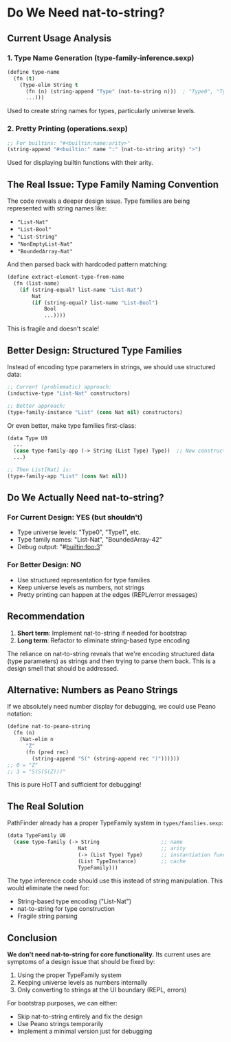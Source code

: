 # Do We Need nat-to-string?

## Current Usage Analysis

### 1. Type Name Generation (type-family-inference.sexp)
```lisp
(define type-name
  (fn (t)
    (Type-elim String t
      (fn (n) (string-append "Type" (nat-to-string n)))  ; "Type0", "Type1", etc.
      ...)))
```

Used to create string names for types, particularly universe levels.

### 2. Pretty Printing (operations.sexp)
```lisp
;; For builtins: "#<builtin:name:arity>"
(string-append "#<builtin:" name ":" (nat-to-string arity) ">")
```

Used for displaying builtin functions with their arity.

## The Real Issue: Type Family Naming Convention

The code reveals a deeper design issue. Type families are being represented with string names like:
- `"List-Nat"`
- `"List-Bool"` 
- `"List-String"`
- `"NonEmptyList-Nat"`
- `"BoundedArray-Nat"`

And then parsed back with hardcoded pattern matching:
```lisp
(define extract-element-type-from-name
  (fn (list-name)
    (if (string-equal? list-name "List-Nat")
        Nat
        (if (string-equal? list-name "List-Bool")
            Bool
            ...))))
```

This is fragile and doesn't scale!

## Better Design: Structured Type Families

Instead of encoding type parameters in strings, we should use structured data:

```lisp
;; Current (problematic) approach:
(inductive-type "List-Nat" constructors)

;; Better approach:
(type-family-instance "List" (cons Nat nil) constructors)
```

Or even better, make type families first-class:

```lisp
(data Type U0
  ...
  (case type-family-app (-> String (List Type) Type))  ;; New constructor
  ...)

;; Then List[Nat] is:
(type-family-app "List" (cons Nat nil))
```

## Do We Actually Need nat-to-string?

### For Current Design: YES (but shouldn't)
- Type universe levels: "Type0", "Type1", etc.
- Type family names: "List-Nat", "BoundedArray-42"
- Debug output: "#<builtin:foo:3>"

### For Better Design: NO
- Use structured representation for type families
- Keep universe levels as numbers, not strings
- Pretty printing can happen at the edges (REPL/error messages)

## Recommendation

1. **Short term**: Implement nat-to-string if needed for bootstrap
2. **Long term**: Refactor to eliminate string-based type encoding

The reliance on nat-to-string reveals that we're encoding structured data (type parameters) as strings and then trying to parse them back. This is a design smell that should be addressed.

## Alternative: Numbers as Peano Strings

If we absolutely need number display for debugging, we could use Peano notation:
```lisp
(define nat-to-peano-string
  (fn (n)
    (Nat-elim n
      "Z"
      (fn (pred rec)
        (string-append "S(" (string-append rec ")"))))))
;; 0 = "Z"
;; 3 = "S(S(S(Z)))"
```

This is pure HoTT and sufficient for debugging!

## The Real Solution

PathFinder already has a proper TypeFamily system in `types/families.sexp`:
```lisp
(data TypeFamily U0
  (case type-family (-> String                    ;; name
                       Nat                        ;; arity
                       (-> (List Type) Type)      ;; instantiation function
                       (List TypeInstance)        ;; cache
                       TypeFamily)))
```

The type inference code should use this instead of string manipulation. This would eliminate the need for:
- String-based type encoding ("List-Nat")
- nat-to-string for type construction
- Fragile string parsing

## Conclusion

**We don't need nat-to-string for core functionality.** Its current uses are symptoms of a design issue that should be fixed by:
1. Using the proper TypeFamily system
2. Keeping universe levels as numbers internally
3. Only converting to strings at the UI boundary (REPL, errors)

For bootstrap purposes, we can either:
- Skip nat-to-string entirely and fix the design
- Use Peano strings temporarily
- Implement a minimal version just for debugging